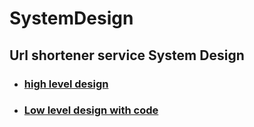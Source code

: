 # SystemDesign

## Url shortener service System Design
* ### [high level design](https://sdeforsde.com/urlshortener/design)
* ### [Low level design with code](https://github.com/shivakumar3456/SystemDesign/blob/master/UrlShortener/src/main/java/com/example/urlshortener/UrlShortenerApplication.java)


